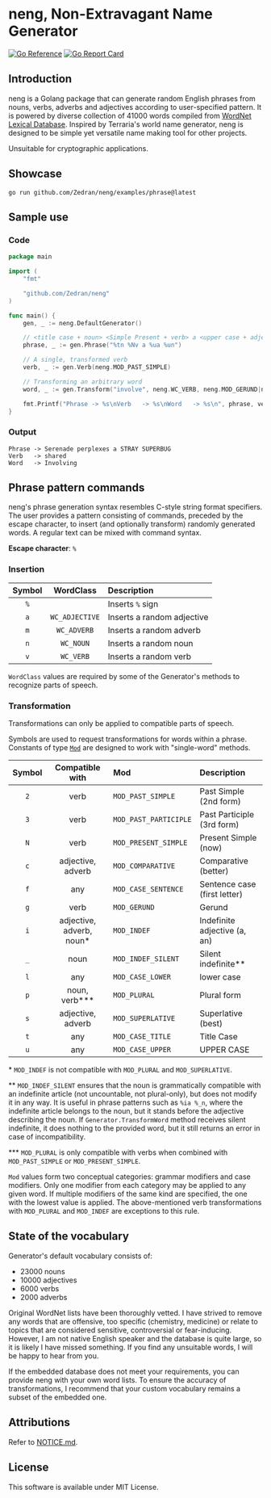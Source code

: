 # neng, Non-Extravagant Name Generator

[![Go Reference](https://pkg.go.dev/badge/github.com/Zedran/neng.svg)](https://pkg.go.dev/github.com/Zedran/neng)
[![Go Report Card](https://goreportcard.com/badge/github.com/Zedran/neng)](https://goreportcard.com/report/github.com/Zedran/neng)

## Introduction

neng is a Golang package that can generate random English phrases from nouns, verbs, adverbs and adjectives according to user-specified pattern. It is powered by diverse collection of 41000 words compiled from [WordNet Lexical Database](https://wordnet.princeton.edu). Inspired by Terraria's world name generator, neng is designed to be simple yet versatile name making tool for other projects.

Unsuitable for cryptographic applications.

## Showcase

```text
go run github.com/Zedran/neng/examples/phrase@latest
```

## Sample use

### Code

```Go
package main

import (
    "fmt"

    "github.com/Zedran/neng"
)

func main() {
    gen, _ := neng.DefaultGenerator()

    // <title case + noun> <Simple Present + verb> a <upper case + adjective> <upper case + noun>
    phrase, _ := gen.Phrase("%tn %Nv a %ua %un")

    // A single, transformed verb
    verb, _ := gen.Verb(neng.MOD_PAST_SIMPLE)

    // Transforming an arbitrary word
    word, _ := gen.Transform("involve", neng.WC_VERB, neng.MOD_GERUND|neng.MOD_CASE_TITLE)

    fmt.Printf("Phrase -> %s\nVerb   -> %s\nWord   -> %s\n", phrase, verb, word)
}
```

### Output

```text
Phrase -> Serenade perplexes a STRAY SUPERBUG
Verb   -> shared
Word   -> Involving
```

## Phrase pattern commands

neng's phrase generation syntax resembles C-style string format specifiers. The user provides a pattern consisting of commands, preceded by the escape character, to insert (and optionally transform) randomly generated words. A regular text can be mixed with command syntax.

**Escape character**: `%`

### Insertion

| Symbol | WordClass      | Description                |
|:------:|:--------------:|:---------------------------|
| `%`    |                | Inserts `%` sign           |
| `a`    | `WC_ADJECTIVE` | Inserts a random adjective |
| `m`    | `WC_ADVERB`    | Inserts a random adverb    |
| `n`    | `WC_NOUN`      | Inserts a random noun      |
| `v`    | `WC_VERB`      | Inserts a random verb      |

`WordClass` values are required by some of the Generator's methods to recognize parts of speech.

### Transformation

Transformations can only be applied to compatible parts of speech.

Symbols are used to request transformations for words within a phrase. Constants of type [`Mod`](./mod.go#L4) are designed to work with "single-word" methods.

| Symbol | Compatible with          | Mod                   | Description                  |
|:------:|:------------------------:|:----------------------|:-----------------------------|
| `2`    | verb                     | `MOD_PAST_SIMPLE`     | Past Simple (2nd form)       |
| `3`    | verb                     | `MOD_PAST_PARTICIPLE` | Past Participle (3rd form)   |
| `N`    | verb                     | `MOD_PRESENT_SIMPLE`  | Present Simple (now)         |
| `c`    | adjective, adverb        | `MOD_COMPARATIVE`     | Comparative (better)         |
| `f`    | any                      | `MOD_CASE_SENTENCE`   | Sentence case (first letter) |
| `g`    | verb                     | `MOD_GERUND`          | Gerund                       |
| `i`    | adjective, adverb, noun* | `MOD_INDEF`           | Indefinite adjective (a, an) |
| `_`    | noun                     | `MOD_INDEF_SILENT`    | Silent indefinite**          |
| `l`    | any                      | `MOD_CASE_LOWER`      | lower case                   |
| `p`    | noun, verb***            | `MOD_PLURAL`          | Plural form                  |
| `s`    | adjective, adverb        | `MOD_SUPERLATIVE`     | Superlative (best)           |
| `t`    | any                      | `MOD_CASE_TITLE`      | Title Case                   |
| `u`    | any                      | `MOD_CASE_UPPER`      | UPPER CASE                   |

\* `MOD_INDEF` is not compatible with `MOD_PLURAL` and `MOD_SUPERLATIVE`.

\*\* `MOD_INDEF_SILENT` ensures that the noun is grammatically compatible with an indefinite article (not uncountable, not plural-only), but does not modify it in any way. It is useful in phrase patterns such as `%ia %_n`, where the indefinite article belongs to the noun, but it stands before the adjective describing the noun. If `Generator.TransformWord` method receives silent indefinite, it does nothing to the provided word, but it still returns an error in case of incompatibility.

\*\*\* `MOD_PLURAL` is only compatible with verbs when combined with `MOD_PAST_SIMPLE` or `MOD_PRESENT_SIMPLE`.

`Mod` values form two conceptual categories: grammar modifiers and case modifiers. Only one modifier from each category may be applied to any given word. If multiple modifiers of the same kind are specified, the one with the lowest value is applied. The above-mentioned verb transformations with `MOD_PLURAL` and `MOD_INDEF` are exceptions to this rule.

## State of the vocabulary

Generator's default vocabulary consists of:

* 23000 nouns
* 10000 adjectives
* 6000 verbs
* 2000 adverbs

Original WordNet lists have been thoroughly vetted. I have strived to remove any words that are offensive, too specific (chemistry, medicine) or relate to topics that are considered sensitive, controversial or fear-inducing. However, I am not native English speaker and the database is quite large, so it is likely I have missed something. If you find any unsuitable words, I will be happy to hear from you.

If the embedded database does not meet your requirements, you can provide neng with your own word lists. To ensure the accuracy of transformations, I recommend that your custom vocabulary remains a subset of the embedded one.

## Attributions

Refer to [NOTICE.md](./NOTICE.md).

## License

This software is available under MIT License.
